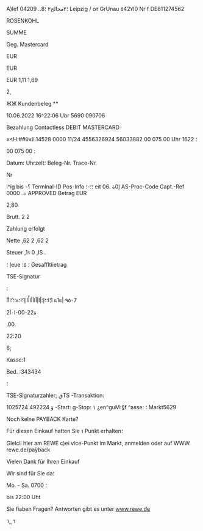 A)lef ؛٢محالح٢
 ؛8..
04209  Leipzig  /  от  GrUnau
٥42٧Ι0  Nr  f  DE811274562

ROSENKOHL

SUMME

Geg.  Mastercard

EUR

EUR

EUR
1,11
1,69

2,

ЖЖ  Kundenbeleg  **

10.06.2022
16^22:06  Ubr
5690
090706

Bezahlung
Contactless
DEBIT  MASTERCARD

«<Η؛##ϋ«ίί.14528  0000
11/24
4556326924
56033882
00  075  00
Uhr
1622 ؛

00 075 00  :

Datum؛
Uhrzelt؛
Beleg-Nr.
Trace-Nr.

Nr

l^íg  bis
-؟
Termlnal-ID
Pos-Info
؛؛-؛
eit
 إ0ة
.06
AS-Proc-Code
Capt.-Ref
0000 .=
APPROVED
Betrag  EUR

2,80

Brutt.
2
2

Zahlung  erfolgt

Nette
,62
2
,62
2

Steuer
,1ร
0
,IS
.

؛
Ịeue
؛
 ٥؛
Gesaffltiietrag

TSE-Signatur

:

ًا؛ًا؛؛إ؛إًاإًاًاأأاأًاإإ؛ًا؛ة؛؛؛ًاأأ
แ1แ| ٩٥٠7

2ة22-00-ا٠آ

.00.

22:20

 6;

Kasse:1

Bed.  :343434

؛

TSE-Slgnaturzahler;
قTS  -Transaktion:

1025724
492224  ؤ
-Start:
g-Stop:
١  ¿en^guM؛§f  ^asse:
؛
Markt5629

Noch  kelne  PAYBACK  Karte?

Für  diesen  Einkauf  hatten  Sie
า  Punkt erhalten؛

Glelcli  hier  am  REWE  c)ei  vice-Punkt  im  Markt,
anmelden  oder  auf  WWW.  rewe.de/paÿback

Vielen  Dank  für  Ihren  Einkauf

Wir  sind  für  Sie  da؛

Mo.  -  Sa.  0700 ؛

bis  22:00  Uht

Sie  fiaben  Fragen?
Antworten  gibt  es  unter  www.rewe.de

ว
ุ
ุ
ร
